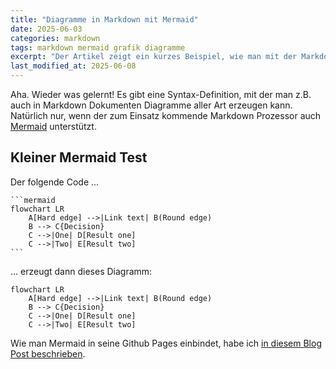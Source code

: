 ```yaml
---
title: "Diagramme in Markdown mit Mermaid"
date: 2025-06-03
categories: markdown
tags: markdown mermaid grafik diagramme
excerpt: "Der Artikel zeigt ein kurzes Beispiel, wie man mit der Markdown Erweiterung Mermaid Diagramme in Blog Posts einbetten kann."
last_modified_at: 2025-06-08
---
```


Aha. Wieder was gelernt! Es gibt eine Syntax-Definition, mit der man z.B. auch in Markdown Dokumenten Diagramme aller Art erzeugen kann. Natürlich nur, wenn der zum Einsatz kommende Markdown Prozessor auch [Mermaid](https://mermaid.js.org) unterstützt.

## Kleiner Mermaid Test

Der folgende Code ...

````
```mermaid
flowchart LR
    A[Hard edge] -->|Link text| B(Round edge)
    B --> C{Decision}
    C -->|One| D[Result one]
    C -->|Two| E[Result two]
```
````

... erzeugt dann dieses Diagramm:

```mermaid
flowchart LR
    A[Hard edge] -->|Link text| B(Round edge)
    B --> C{Decision}
    C -->|One| D[Result one]
    C -->|Two| E[Result two]
```

Wie man Mermaid in seine Github Pages einbindet, habe ich [in diesem Blog Post beschrieben](https://metawops.github.io/github%20pages/Mermaid-einbinden/).